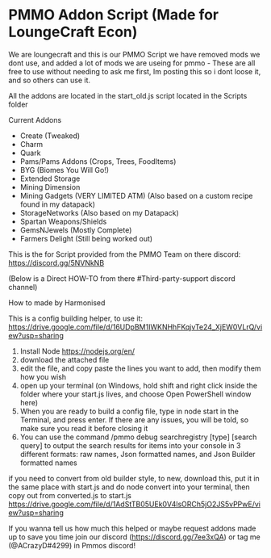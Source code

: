 # PMMO Addon Script (Made for LoungeCraft Econ)
We are loungecraft and this is our PMMO Script we have removed mods we dont use, and added a lot of mods we are useing for pmmo - These are all free to use without needing to ask me first, Im posting this so i dont loose it, and so others can use it.

All the addons are located in the start_old.js script located in the Scripts folder

 Current Addons
 - Create (Tweaked)
 - Charm
 - Quark
 - Pams/Pams Addons (Crops, Trees, FoodItems)
 - BYG (Biomes You Will Go!)
 - Extended Storage
 - Mining Dimension
 - Mining Gadgets (VERY LIMITED ATM) (Also based on a custom recipe found in my datapack)
 - StorageNetworks (Also based on my Datapack)
 - Spartan Weapons/Shields
 - GemsNJewels (Mostly Complete)
 - Farmers Delight (Still being worked out)


This is the for Script provided from the PMMO Team on there discord: https://discord.gg/5NVNkNB

(Below is a Direct HOW-TO from there #Third-party-support discord channel)

How to made by Harmonised

This is a config building helper, to use it:
https://drive.google.com/file/d/16UDpBM1IWKNHhFKqjvTe24_XjEW0VLrQ/view?usp=sharing

1) Install Node https://nodejs.org/en/
2) download the attached file
3) edit the file, and copy paste the lines you want to add, then modify them how you wish
4) open up your terminal (on Windows, hold shift and right click inside the folder where your start.js lives, and choose Open PowerShell window here)
5) When you are ready to build a config file, type in node start in the Terminal, and press enter. If there are any issues, you will be told, so make sure you read it before closing it
6) You can use the command /pmmo debug searchregistry [type] [search query] to output the search results for items into your console in 3 different formats: raw names, Json formatted names, and Json Builder formatted names

if you need to convert from old builder style, to new, download this, put it in the same place with start.js and do node convert into your terminal, then copy out from converted.js to start.js
https://drive.google.com/file/d/1AdStTB05UEk0V4lsORCh5jO2JS5vPPwE/view?usp=sharing


If you wanna tell us how much this helped or maybe request addons made up to save you time join our discord (https://discord.gg/7ee3xQA) or tag me (@ACrazyD#4299) in Pmmos discord!
